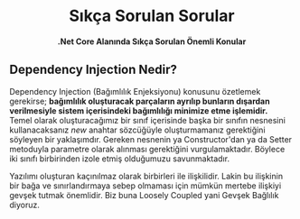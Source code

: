 
<h1 align="center">
  <br>
  Sıkça Sorulan Sorular
  <br>
</h1>

<h4 align="center">.Net Core Alanında Sıkça Sorulan Önemli Konular </h4>

## Dependency Injection Nedir?
Dependency Injection (Bağımlılık Enjeksiyonu) konusunu özetlemek gerekirse; <strong>bağımlılık oluşturacak parçaların ayrılıp bunların dışardan verilmesiyle sistem içerisindeki bağımlılığı minimize etme işlemidir.</strong> <br>
Temel olarak oluşturacağımız bir sınıf içerisinde başka bir sınıfın nesnesini kullanacaksanız <i>new</i> anahtar sözcüğüyle oluşturmamanız gerektiğini söyleyen bir yaklaşımdır. Gereken nesnenin ya Constructor'dan ya da Setter metoduyla parametre olarak alınması gerektiğini vurgulamaktadır. Böylece iki sınıfı birbirinden izole etmiş olduğumuzu savunmaktadır.

Yazılımı oluşturan kaçınılmaz olarak birbirleri ile ilişkilidir. Lakin bu ilişkinin bir bağa ve sınırlandırmaya sebep olmaması için mümkün mertebe ilişkiyi gevşek tutmak önemlidir. Biz buna Loosely Coupled yani Gevşek Bağlılık diyoruz. 